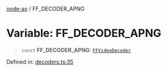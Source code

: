 [node-av](../globals.md) / FF\_DECODER\_APNG

# Variable: FF\_DECODER\_APNG

> `const` **FF\_DECODER\_APNG**: [`FFVideoDecoder`](../type-aliases/FFVideoDecoder.md)

Defined in: [decoders.ts:35](https://github.com/seydx/av/blob/f8631fc881b394300b1479f511d55cf1c370a87f/src/constants/decoders.ts#L35)

